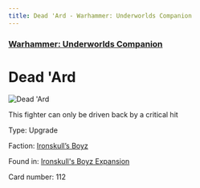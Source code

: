 ```yaml
---
title: Dead 'Ard - Warhammer: Underworlds Companion
---
```


### [Warhammer: Underworlds Companion](https://guidokessels.github.io/wh-underworlds)

  

# Dead 'Ard

![Dead 'Ard](https://warhammerunderworlds.com/wp-content/uploads/sites/6/2017/12/112_ENG-Dead-Ard.png)

This fighter can only be driven back by a critical hit

Type: Upgrade

Faction: [Ironskull’s Boyz](https://guidokessels.github.io/wh-underworlds/factions/ironskulls-boyz)

Found in: [Ironskull's Boyz Expansion](https://guidokessels.github.io/wh-underworlds/locations/ironskulls-boyz-expansion)

Card number: 112
